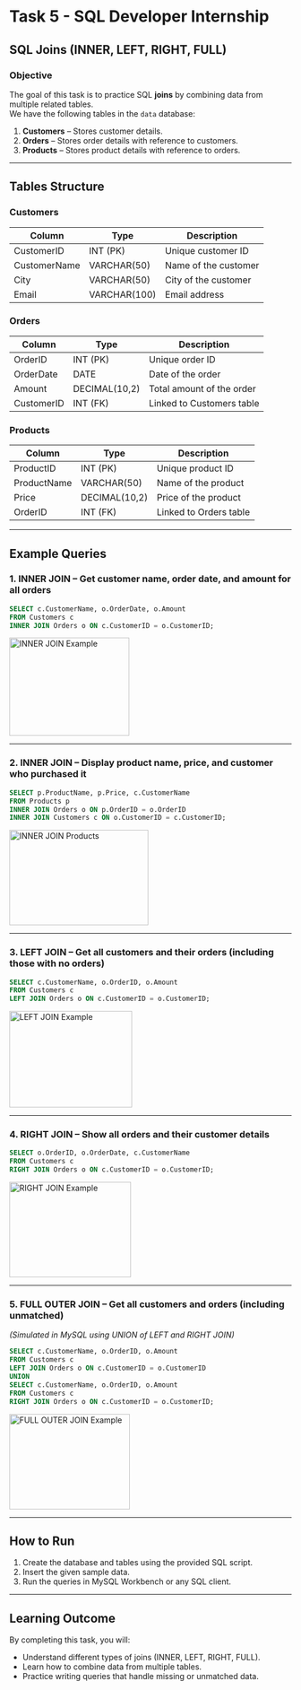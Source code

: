 


# Task 5 - SQL Developer Internship  
## SQL Joins (INNER, LEFT, RIGHT, FULL)

### **Objective**  
The goal of this task is to practice SQL **joins** by combining data from multiple related tables.  
We have the following tables in the `data` database:  

1. **Customers** – Stores customer details.  
2. **Orders** – Stores order details with reference to customers.  
3. **Products** – Stores product details with reference to orders.  

---

## **Tables Structure**
### Customers
| Column        | Type          | Description                |
|---------------|--------------|----------------------------|
| CustomerID    | INT (PK)     | Unique customer ID         |
| CustomerName  | VARCHAR(50)  | Name of the customer       |
| City          | VARCHAR(50)  | City of the customer       |
| Email         | VARCHAR(100) | Email address              |

### Orders
| Column        | Type          | Description                |
|---------------|--------------|----------------------------|
| OrderID       | INT (PK)     | Unique order ID            |
| OrderDate     | DATE         | Date of the order          |
| Amount        | DECIMAL(10,2)| Total amount of the order  |
| CustomerID    | INT (FK)     | Linked to Customers table  |

### Products
| Column        | Type          | Description                |
|---------------|--------------|----------------------------|
| ProductID     | INT (PK)     | Unique product ID          |
| ProductName   | VARCHAR(50)  | Name of the product        |
| Price         | DECIMAL(10,2)| Price of the product       |
| OrderID       | INT (FK)     | Linked to Orders table     |

---

## **Example Queries**

### **1. INNER JOIN – Get customer name, order date, and amount for all orders**
```sql
SELECT c.CustomerName, o.OrderDate, o.Amount
FROM Customers c
INNER JOIN Orders o ON c.CustomerID = o.CustomerID;
````

<img width="214" height="175" alt="INNER JOIN Example" src="https://github.com/user-attachments/assets/97d781d1-44bc-493c-abf5-614af3f05c6c" />

---

### **2. INNER JOIN – Display product name, price, and customer who purchased it**

```sql
SELECT p.ProductName, p.Price, c.CustomerName
FROM Products p
INNER JOIN Orders o ON p.OrderID = o.OrderID
INNER JOIN Customers c ON o.CustomerID = c.CustomerID;
```

<img width="248" height="170" alt="INNER JOIN Products" src="https://github.com/user-attachments/assets/5b2c6299-7219-4b4d-a7fd-d3faae5e99d3" />

---

### **3. LEFT JOIN – Get all customers and their orders (including those with no orders)**

```sql
SELECT c.CustomerName, o.OrderID, o.Amount
FROM Customers c
LEFT JOIN Orders o ON c.CustomerID = o.CustomerID;
```

<img width="219" height="172" alt="LEFT JOIN Example" src="https://github.com/user-attachments/assets/f901845a-de05-4f5c-b0c8-15c4f23320fb" />

---

### **4. RIGHT JOIN – Show all orders and their customer details**

```sql
SELECT o.OrderID, o.OrderDate, c.CustomerName
FROM Customers c
RIGHT JOIN Orders o ON c.CustomerID = o.CustomerID;
```

<img width="217" height="170" alt="RIGHT JOIN Example" src="https://github.com/user-attachments/assets/e30c9356-db2c-4e0d-916c-baaebfe51e07" />

---

### **5. FULL OUTER JOIN – Get all customers and orders (including unmatched)**

*(Simulated in MySQL using UNION of LEFT and RIGHT JOIN)*

```sql
SELECT c.CustomerName, o.OrderID, o.Amount
FROM Customers c
LEFT JOIN Orders o ON c.CustomerID = o.CustomerID
UNION
SELECT c.CustomerName, o.OrderID, o.Amount
FROM Customers c
RIGHT JOIN Orders o ON c.CustomerID = o.CustomerID;
```

<img width="215" height="170" alt="FULL OUTER JOIN Example" src="https://github.com/user-attachments/assets/394a634f-a8a3-454e-9e0b-d27e0521b022" />

---

## **How to Run**

1. Create the database and tables using the provided SQL script.
2. Insert the given sample data.
3. Run the queries in MySQL Workbench or any SQL client.

---

## **Learning Outcome**

By completing this task, you will:

* Understand different types of joins (INNER, LEFT, RIGHT, FULL).
* Learn how to combine data from multiple tables.
* Practice writing queries that handle missing or unmatched data.


```



